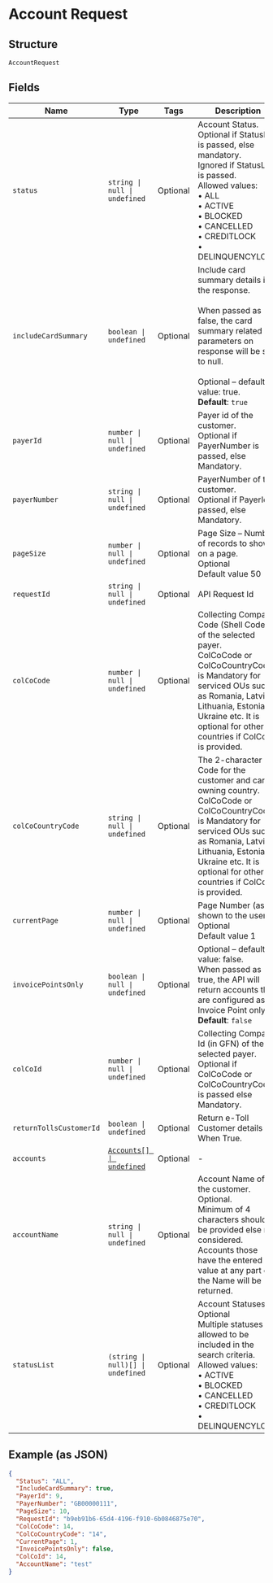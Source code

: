 
# Account Request

## Structure

`AccountRequest`

## Fields

| Name | Type | Tags | Description |
|  --- | --- | --- | --- |
| `status` | `string \| null \| undefined` | Optional | Account Status.<br>Optional if StatusList is passed, else mandatory.<br>Ignored if StatusList is passed.<br>Allowed values:<br>•    ALL<br>•    ACTIVE<br>•    BLOCKED<br>•    CANCELLED<br>•    CREDITLOCK<br>•    DELINQUENCYLOCK |
| `includeCardSummary` | `boolean \| undefined` | Optional | Include card summary details in the response.<br><br>When passed as false, the card summary related parameters on response will be set to null.<br><br>Optional – default value: true.<br>**Default**: `true` |
| `payerId` | `number \| null \| undefined` | Optional | Payer id of the customer.<br>Optional if PayerNumber is passed, else Mandatory. |
| `payerNumber` | `string \| null \| undefined` | Optional | PayerNumber of the customer.<br>Optional if PayerId is passed, else Mandatory. |
| `pageSize` | `number \| null \| undefined` | Optional | Page Size – Number of records to show on a page.<br>Optional<br>Default value 50 |
| `requestId` | `string \| null \| undefined` | Optional | API Request Id |
| `colCoCode` | `number \| null \| undefined` | Optional | Collecting Company Code (Shell Code) of the selected payer.<br>ColCoCode or ColCoCountryCode  is Mandatory for serviced OUs such as Romania, Latvia, Lithuania, Estonia, Ukraine etc. It is optional for other countries if ColCoID is provided. |
| `colCoCountryCode` | `string \| null \| undefined` | Optional | The 2-character ISO Code for the customer and card owning country.<br>ColCoCode or ColCoCountryCode  is Mandatory for serviced OUs such as Romania, Latvia, Lithuania, Estonia, Ukraine etc. It is optional for other countries if ColCoID is provided. |
| `currentPage` | `number \| null \| undefined` | Optional | Page Number (as shown to the users)<br>Optional<br>Default value 1 |
| `invoicePointsOnly` | `boolean \| null \| undefined` | Optional | Optional – default value: false.<br>When passed as true, the API will return accounts that are configured as Invoice Point only.<br>**Default**: `false` |
| `colCoId` | `number \| null \| undefined` | Optional | Collecting Company Id (in GFN) of the selected payer.<br>Optional if ColCoCode or ColCoCountryCode  is passed else Mandatory. |
| `returnTollsCustomerId` | `boolean \| undefined` | Optional | Return e-Toll Customer details When True. |
| `accounts` | [`Accounts[] \| undefined`](../../doc/models/accounts.md) | Optional | - |
| `accountName` | `string \| null \| undefined` | Optional | Account Name of the customer.<br>Optional.<br>Minimum of 4 characters should be provided else not considered.<br>Accounts those have the entered value at any part of the Name will be returned. |
| `statusList` | `(string \| null)[] \| undefined` | Optional | Account Statuses.<br>Optional<br>Multiple statuses are allowed to be included in the search criteria.<br>Allowed values:<br>•    ACTIVE<br>•    BLOCKED<br>•    CANCELLED<br>•    CREDITLOCK<br>•    DELINQUENCYLOCK |

## Example (as JSON)

```json
{
  "Status": "ALL",
  "IncludeCardSummary": true,
  "PayerId": 9,
  "PayerNumber": "GB00000111",
  "PageSize": 10,
  "RequestId": "b9eb91b6-65d4-4196-f910-6b0846875e70",
  "ColCoCode": 14,
  "ColCoCountryCode": "14",
  "CurrentPage": 1,
  "InvoicePointsOnly": false,
  "ColCoId": 14,
  "AccountName": "test"
}
```

